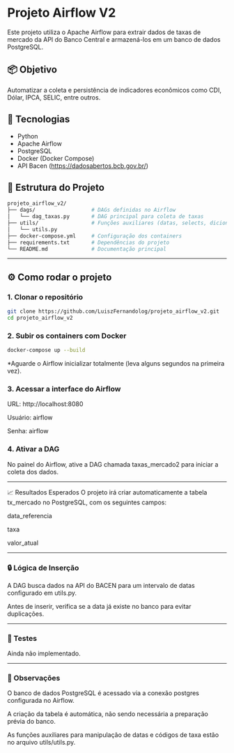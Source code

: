 # Projeto Airflow V2

Este projeto utiliza o Apache Airflow para extrair dados de taxas de mercado da API do Banco Central e armazená-los em um banco de dados PostgreSQL.

## 📦 Objetivo
Automatizar a coleta e persistência de indicadores econômicos como CDI, Dólar, IPCA, SELIC, entre outros.

## 🚀 Tecnologias
- Python
- Apache Airflow
- PostgreSQL
- Docker (Docker Compose)
- API Bacen (https://dadosabertos.bcb.gov.br/)

## 🔧 Estrutura do Projeto

```bash
projeto_airflow_v2/
├── dags/                  # DAGs definidas no Airflow
│   └── dag_taxas.py       # DAG principal para coleta de taxas
├── utils/                 # Funções auxiliares (datas, selects, dicionários)
│   └── utils.py
├── docker-compose.yml     # Configuração dos containers
├── requirements.txt       # Dependências do projeto
└── README.md              # Documentação principal
```
_____________________________________________________


## ⚙️ Como rodar o projeto

### 1. Clonar o repositório
```bash
git clone https://github.com/LuiszFernandolog/projeto_airflow_v2.git
cd projeto_airflow_v2
```

### 2. Subir os containers com Docker

```bash
docker-compose up --build
```
*Aguarde o Airflow inicializar totalmente (leva alguns segundos na primeira vez).

### 3. Acessar a interface do Airflow
URL: http://localhost:8080

Usuário: airflow

Senha: airflow

### 4. Ativar a DAG
No painel do Airflow, ative a DAG chamada taxas_mercado2 para iniciar a coleta dos dados.
_____________________________________________________

📈 Resultados Esperados
O projeto irá criar automaticamente a tabela tx_mercado no PostgreSQL, com os seguintes campos:

data_referencia

taxa

valor_atual
_____________________________________________________
### 🔒 Lógica de Inserção
A DAG busca dados na API do BACEN para um intervalo de datas configurado em utils.py.

Antes de inserir, verifica se a data já existe no banco para evitar duplicações.
_____________________________________________________
### 🧪 Testes
Ainda não implementado.
_____________________________________________________
### 📌 Observações
O banco de dados PostgreSQL é acessado via a conexão postgres configurada no Airflow.

A criação da tabela é automática, não sendo necessária a preparação prévia do banco.

As funções auxiliares para manipulação de datas e códigos de taxa estão no arquivo utils/utils.py.

